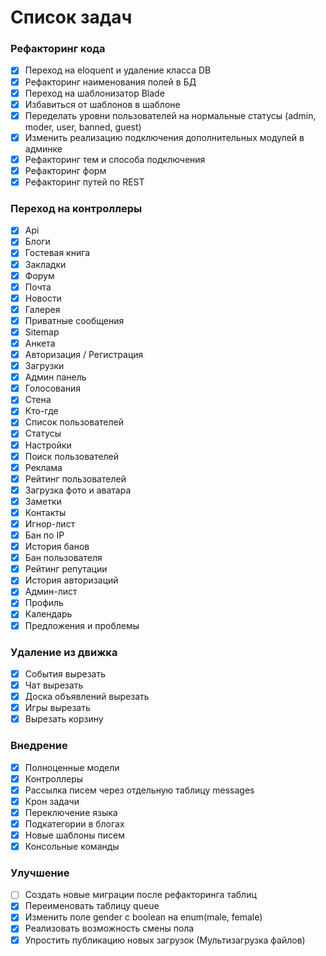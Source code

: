 Список задач
=========

### Рефакторинг кода

- [x] Переход на eloquent и удаление класса DB
- [x] Рефакторинг наименования полей в БД
- [x] Переход на шаблонизатор Blade
- [x] Избавиться от шаблонов в шаблоне
- [x] Переделать уровни пользователей на нормальные статусы (admin, moder, user, banned, guest)
- [x] Изменить реализацию подключения дополнительных модулей в админке
- [x] Рефакторинг тем и способа подключения
- [x] Рефакторинг форм
- [x] Рефакторинг путей по REST

### Переход на контроллеры

- [x] Api
- [x] Блоги
- [x] Гостевая книга
- [x] Закладки
- [x] Форум
- [x] Почта
- [x] Новости
- [x] Галерея
- [x] Приватные сообщения
- [x] Sitemap
- [x] Анкета
- [x] Авторизация / Регистрация
- [x] Загрузки
- [x] Админ панель
- [x] Голосования
- [x] Стена
- [x] Кто-где
- [x] Список пользователей
- [x] Статусы
- [x] Настройки
- [x] Поиск пользователей
- [x] Реклама
- [x] Рейтинг пользователей
- [x] Загрузка фото и аватара
- [x] Заметки
- [x] Контакты
- [x] Игнор-лист
- [x] Бан по IP
- [x] История банов
- [x] Бан пользователя
- [x] Рейтинг репутации
- [x] История авторизаций
- [x] Админ-лист
- [x] Профиль
- [x] Календарь
- [x] Предложения и проблемы

### Удаление из движка
- [x] События вырезать
- [x] Чат вырезать
- [x] Доска объявлений вырезать
- [x] Игры вырезать
- [x] Вырезать корзину

### Внедрение
- [x] Полноценные модели
- [x] Контроллеры
- [x] Рассылка писем через отдельную таблицу messages
- [x] Крон задачи
- [x] Переключение языка
- [x] Подкатегории в блогах
- [x] Новые шаблоны писем
- [x] Консольные команды
 
### Улучшение
- [ ] Создать новые миграции после рефакторинга таблиц
- [x] Переименовать таблицу queue
- [x] Изменить поле gender c boolean на enum(male, female)
- [x] Реализовать возможность смены пола
- [x] Упростить публикацию новых загрузок (Мультизагрузка файлов)
